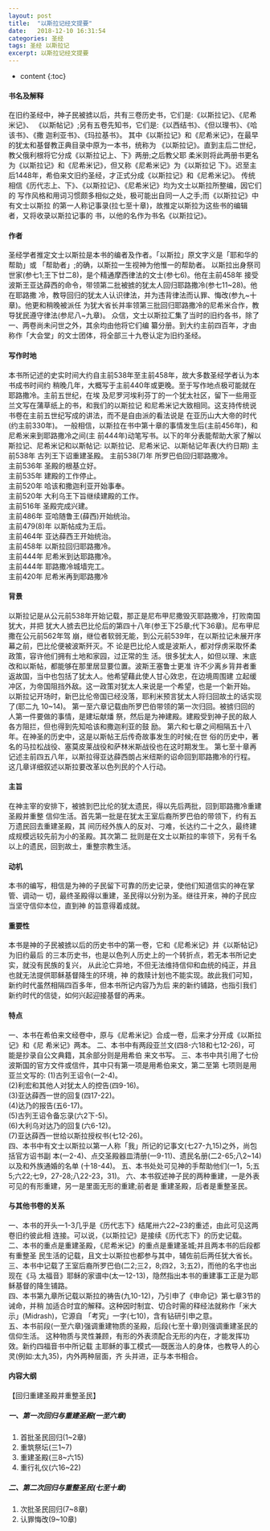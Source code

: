 ```yaml
---
layout: post
title:  "以斯拉记经文提要"
date:   2018-12-10 16:31:54
categories: 圣经
tags: 圣经 以斯拉记
excerpt: 以斯拉记经文提要
---
```


* content
{:toc}

#### 书名及解释
在旧约圣经中，神子民被掳以后，共有三卷历史书，它们是:《以斯拉记》、《尼希米记》、 《以斯帖记》;另有五卷先知书，它们是:《以西结书》、《但以理书》、《哈该书》、《撒 迦利亚书》、《玛拉基书》。 其中《以斯拉记》和《尼希米记》，在最早的犹太和基督教正典目录中原为一本书，统称为 《以斯拉记》。直到主后二世纪，教父俄利根将它分成《以斯拉记上、下》两册;之后教父耶 柔米则将此两册书更名为《以斯拉记》和《尼希米记》，但又称《尼希米记》为《以斯拉记 下》。迟至主后1448年，希伯来文旧约圣经，才正式分成《以斯拉记》和《尼希米记》。 传统相信《历代志上、下》、《以斯拉记》、《尼希米记》均为文士以斯拉所整编，因它们的 写作风格和用词习惯颇多相似之处，极可能出自同一人之手;而《以斯拉记》中有文士以斯拉 的第一人称记事录(拉七至十章)，故推定以斯拉为这些书的编辑者，又将收录以斯拉记事的 书，以他的名作为书名《以斯拉记》。

#### 作者
圣经学者推定文士以斯拉是本书的编者及作者。「以斯拉」原文字义是「耶和华的帮助」或 「帮助者」;的确，以斯拉一生视神为他惟一的帮助者。 以斯拉出身祭司世家(参七1;王下廿二8)，是个精通摩西律法的文士(参七6)。他在主前458年 接受波斯王亚达薛西的命令，带领第二批被掳的犹太人回归耶路撒冷(参七11~28)。他在耶路撒 冷，教导回归的犹太人认识律法，并为违背律法而认罪、悔改(参九~十章)。他更和稍晚被派任 为犹大省长并率领第三批回归耶路撒冷的尼希米合作，教导犹民遵守律法(参尼八~九章)。 众信，文士以斯拉汇集了当时的旧约各书，除了一、两卷尚未问世之外，其余均由他将它们编 纂分册。到大约主前四百年，才由称作「大会堂」的文士团体，将全部三十九卷认定为旧约圣经。

#### 写作时地
本书所记述的史实时间大约自主前538年至主前458年，故大多数圣经学者认为本书成书时间约 稍晚几年，大概写于主前440年或更晚。至于写作地点极可能就在耶路撒冷。主前五世纪，在埃 及尼罗河埃利芬丁的一个犹太社区，留下一些用亚兰文写在蒲草纸上的书，和我们的以斯拉记 和尼希米记大致相同。这支持传统说书卷在主前五世纪写成的讲法，而不是自由派的看法说是 在亚历山大大帝的时代(约主前330年)。 一般相信，以斯拉在书中第十章的事情发生后(主前456年)，和尼希米来到耶路撒冷之间(主 前444年)动笔写书。以下的年分表能帮助大家了解以斯拉记、尼希米记和以斯帖记: 以斯拉记、尼希米记、以斯帖记年表(大约日期)
主前538年 古列王下诏重建圣殿。 
主前538(7)年  所罗巴伯回归耶路撒冷。<br>
主前536年 圣殿的根基立好。<br>
主前535年 建殿的工作停止。<br>
主前520年 哈该和撒迦利亚开始事奉。<br>
主前520年 大利乌王下旨继续建殿的工作。<br>
主前516年 圣殿完成兴建。<br>
主前486年 亚哈随鲁王(薛西)开始统治。<br>
主前479(8)年  以斯帖成为王后。<br>
主前464年 亚达薛西王开始统治。 <br>
主前458年 以斯拉回归耶路撒冷。<br>
主前444年 尼希米到达耶路撒冷。<br>
主前444年 耶路撒冷城墙完工。 <br>
主前420年 尼希米再到耶路撒冷

#### 背景
以斯拉记是从公元前538年开始记载，那正是尼布甲尼撒毁灭耶路撒冷，打败南国犹大，并把 犹大人掳去巴比伦后的第四十八年(参王下25章;代下36章)。尼布甲尼撒在公元前562年驾 崩，继位者软弱无能，到公元前539年，在以斯拉记未展开序幕之前，巴比伦便被波斯歼灭。不 论是巴比伦人或是波斯人，都对俘虏采取怀柔政策，容许他们拥有土地和家园，过正常的生 活。很多犹太人，如但以理、末底改和以斯帖，都能够在那里居显要位置。波斯王塞鲁士更准 许不少离乡背井者重返故国，当中也包括了犹太人。他希望藉此使人甘心效忠，在边境周围建 立起缓冲区，为帝国阻挡外敌。这一政策对犹太人来说是一个希望，也是一个新开始。 以斯拉记开场时，新巴比伦帝国已经没落，耶利米预言犹太人将归回故土的话实现了(耶二九 10~14)。 第一至六章记载由所罗巴伯带领的第一次归回。被掳归回的人第一件要做的事情，是建坛献燔 祭，然后是为神建殿。建殿受到神子民的敌人各方阻拦，但也得到先知哈该和撒迦利亚的鼓 励。 第六和七章之间相隔五十八年。在神圣的历史中，这是以斯帖王后传奇故事发生的时候;在世 俗的历史中，著名的马拉松战役、塞莫皮莱战役和萨林米斯战役也在这时期发生。 第七至十章再记述主前四五八年，以斯拉得亚达薛西朗占米纽斯的诏命回到耶路撒冷的行程。 这几章详细叙述以斯拉要改革以色列民的个人行动。


#### 主旨
在神主宰的安排下，被掳到巴比伦的犹太遗民，得以先后两批，回到耶路撒冷重建圣殿并重整 信仰生活。首先第一批是在犹太王室后裔所罗巴伯的带领下，约有五万遗民回去重建圣殿，其 间历经外族人的反对、刁难，长达约二十之久，最终建成规模远较先前为小的圣殿。其次第二 批则是在文士以斯拉的率领下，另有千名以上的遗民，回到故土，重整宗教生活。

#### 动机
本书的编写，相信是为神的子民留下可靠的历史记录，使他们知道信实的神在掌管、调动一 切，最终圣殿得以重建，圣民得以分别为圣。继往开来，神的子民应当坚守信仰本位，直到神 的旨意得着成就。

#### 重要性
本书是神的子民被掳以后的历史书中的第一卷，它和《尼希米记》并《以斯帖记》为旧约最后 的三本历史书，也是以色列人历史上的一个转折点，若无本书所记史实，就没有民族的复兴， 从此沦亡异地，不但无法维持信仰和血统的纯正，并且也就无法提供耶稣基督降生的环境，神 的救赎计划也不能实现。故此我们可知，新约时代虽然相隔四百多年，但本书所记内容乃为后 来的新约铺路，也指引我们新约时代的信徒，如何兴起迎接基督的再来。

#### 特点
一、本书在希伯来文经卷中，原与《尼希米记》合成一卷，后来才分开成《以斯拉记》和《尼 希米记》两本。 二、本书中有两段亚兰文(四8-六18和七12-26)，可能是抄录自公文典籍，其余部分则是用希伯 来文书写。 三、本书中共引用了七份波斯国的官方文件或信件，其中只有第一项是用希伯来文，第二至第 七项则是用亚兰文写的:
(1)古列王诏令(一2-4)。<br>
(2)利宏和其他人对犹太人的控告(四9-16)。<br>
(3)亚达薛西一世的回复(四17-22)。<br>
(4)达乃的报告(五6-17)。<br>
(5)古列王诏令备忘录(六2下-5)。<br>
(6)大利乌对达乃的回复(六6-12)。<br>
(7)亚达薛西一世给以斯拉授权书(七12-26)。<br> 四、本书中有文士以斯拉以第一人称「我」所记的记事文(七27-九15)之外，尚包括官方诏书副 本(一2-4)、点交圣殿器皿清册(一9-11)、遗民名册(二2-65;八2~14)以及和外族通婚的名单 (十18-44)。 五、本书处处可见神的手帮助他们(一1，5;五5;六22;七9，27-28;八22-23，31)。 六、本书叙述神子民的两种重建，一是外表可见的有形重建，另一是里面无形的重建;前者是 重建圣殿，后者是重整圣民。

#### 与其他书卷的关系

一、本书的开头一1-3几乎是《历代志下》结尾卅六22~23的重述，由此可见这两卷旧约彼此相 连接。可以说，《以斯拉记》是接续《历代志下》的历史记载。<br>
二、本书的重点是重建圣殿，《尼希米记》的重点是重建圣城;并且两本书的后段都有重整圣 民生活的记载，且文士以斯拉也都参与其中，辅佐前后两任犹大省长。<br>
三、本书中记载了王室后裔所罗巴伯(二2;三2，8;四2，3;五2)，而他的名字也出现在《马 太福音》耶稣的家谱中(太一12-13)，隐然指出本书的重建事工正是为耶稣基督的降生铺路。<br> 四、本书第九章所记载以斯拉的祷告(九10-12)，乃引申了《申命记》第七章3节的诫命，并稍 加适合时宜的解释。这种因时制宜、切合时需的释经法就称作「米大示」(Midrash)，它源自 「考究」一字(七10)，含有钻研引申之意。<br> 五、本书前段(一至六章)强调重建物质的圣殿，后段(七至十章)则强调重建圣民的信仰生活。 这种物质与灵性兼顾，有形的外表须配合无形的内在，才能发挥功效。新约四福音书中所记载 主耶稣的事工模式──既医治人的身体，也教导人的心灵(例如:太九35)，内外两种层面，齐 头并进，正与本书相合。


#### 内容大纲
【回归重建圣殿并重整圣民】
##### 一、第一次回归与重建圣殿(一至六章)
1. 首批圣民回归(1~2章) 
2. 重筑祭坛(三1~7) 
3. 重建圣殿(三8~六15) 
4. 重行礼仪(六16~22)
##### 二、第二次回归与重整圣民(七至十章)
1. 次批圣民回归(7~8章) 
2. 认罪悔改(9~10章)





